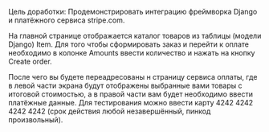Цель доработки: Продемонстрировать интеграцию фреймворка Django и платёжного сервиса stripe.com.

На главной странице отображается каталог товаров из таблицы (модели Django) Item. Для того чтобы сформировать заказ и перейти к оплате необходимо в колонке Amounts ввести количество и нажать на кнопку Create order.

После чего вы будете переадресованы н страницу сервиса оплаты, где в левой части экрана будут отображены выбранные вами товары с итоговой стоимостью, а в правой части вам будет необходимо ввести платёжные данные.
Для тестирования можно ввести карту 4242 4242 4242 4242 (срок действия любой незавершённый, пинкод произвольный).

